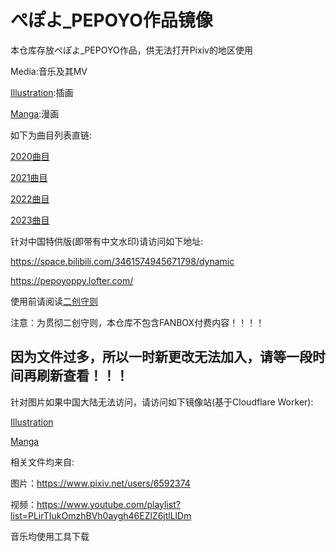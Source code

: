 # ぺぽよ_PEPOYO作品镜像

本仓库存放ぺぽよ_PEPOYO作品，供无法打开Pixiv的地区使用

Media:音乐及其MV

[Illustration](https://github.com/hjm2007/ppymirror/tree/main/Illustration):插画

[Manga](https://github.com/hjm2007/ppymirror/tree/main/Manga):漫画

如下为曲目列表直链:

[2020曲目](https://hjm2007.github.io/ppymirror/Media/2020list)

[2021曲目](https://hjm2007.github.io/ppymirror/Media/2021list)

[2022曲目](https://hjm2007.github.io/ppymirror/Media/2022list)

[2023曲目](https://hjm2007.github.io/ppymirror/Media/2023list)

针对中国特供版(即带有中文水印)请访问如下地址:

https://space.bilibili.com/3461574945671798/dynamic

https://pepoyoppy.lofter.com/


使用前请阅读[二创守则](https://github.com/hjm2007/ppymirror/wiki)

注意：为贯彻二创守则，本仓库不包含FANBOX付费内容！！！！

## 因为文件过多，所以一时新更改无法加入，请等一段时间再刷新查看！！！

针对图片如果中国大陆无法访问，请访问如下镜像站(基于Cloudflare Worker):

[Illustration](https://github.hhaann.eu.org/hjm2007/ppymirror/tree/main/Illustration)

[Manga](https://github.hhaann.eu.org/hjm2007/ppymirror/tree/main/Manga)

相关文件均来自:

图片：https://www.pixiv.net/users/6592374

视频：https://www.youtube.com/playlist?list=PLirTIukOmzhBVh0aygh46EZlZ6jtlLlDm

音乐均使用工具下载



